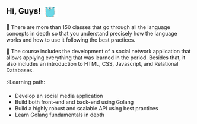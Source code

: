 ## Hi, Guys! <img align="center" alt="Aline-Go" height="30" width="40" src="https://raw.githubusercontent.com/devicons/devicon/master/icons/go/go-original.svg">

🔹 There are more than 150 classes that go through all the language concepts in depth so that you understand precisely how the language works and how to use it following the best practices.

🔹 The course includes the development of a social network application that allows applying everything that was learned in the period. Besides that, it also includes an introduction to HTML, CSS, Javascript, and Relational Databases.

⚡Learning path:

* Develop an social media application
* Build both front-end and back-end using Golang
* Build a highly robust and scalable API using best practices
* Learn Golang fundamentals in depth

